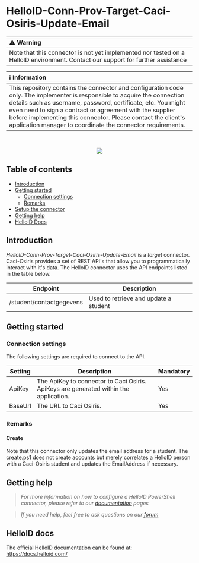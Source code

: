 # HelloID-Conn-Prov-Target-Caci-Osiris-Update-Email

| :warning: Warning |
|:---------------------------|
| Note that this connector is not yet implemented nor tested on a HelloID environment. Contact our support for further assistance       |

| :information_source: Information |
|:---------------------------|
| This repository contains the connector and configuration code only. The implementer is responsible to acquire the connection details such as username, password, certificate, etc. You might even need to sign a contract or agreement with the supplier before implementing this connector. Please contact the client's application manager to coordinate the connector requirements.       |

<br />

<p align="center">
  <img src="https://www.caci.nl/wp-content/themes/caci-bootscore-child/img/logo/logo.svg">
</p>

## Table of contents

- [Introduction](#Introduction)
- [Getting started](#Getting-started)
  + [Connection settings](#Connection-settings)
  + [Remarks](#Remarks)
- [Setup the connector](@Setup-The-Connector)
- [Getting help](#Getting-help)
- [HelloID Docs](#HelloID-docs)

## Introduction

_HelloID-Conn-Prov-Target-Caci-Osiris-Update-Email_ is a _target_ connector. Caci-Osiris provides a set of REST API's that allow you to programmatically interact with it's data. The HelloID connector uses the API endpoints listed in the table below.

| Endpoint     | Description |
| ------------ | ----------- |
| /student/contactgegevens | Used to retrieve and update a student |

## Getting started

### Connection settings

The following settings are required to connect to the API.

| Setting      | Description                        | Mandatory   |
| ------------ | -----------                        | ----------- |
| ApiKey     | The ApiKey to connector to Caci Osiris. ApiKeys are generated within the application. | Yes |
| BaseUrl     |The URL to Caci Osiris. | Yes |

### Remarks

#### Create

Note that this connector only updates the email address for a student. The create.ps1 does not create accounts but merely correlates a HelloID person with a Caci-Osiris student and updates the EmailAddress if necessary.

## Getting help

> _For more information on how to configure a HelloID PowerShell connector, please refer to our [documentation](https://docs.helloid.com/hc/en-us/articles/360012558020-Configure-a-custom-PowerShell-target-system) pages_

> _If you need help, feel free to ask questions on our [forum](https://forum.helloid.com)_

## HelloID docs

The official HelloID documentation can be found at: https://docs.helloid.com/
